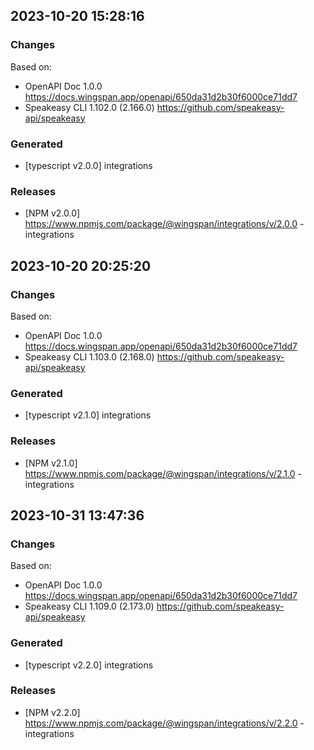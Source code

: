 

## 2023-10-20 15:28:16
### Changes
Based on:
- OpenAPI Doc 1.0.0 https://docs.wingspan.app/openapi/650da31d2b30f6000ce71dd7
- Speakeasy CLI 1.102.0 (2.166.0) https://github.com/speakeasy-api/speakeasy
### Generated
- [typescript v2.0.0] integrations
### Releases
- [NPM v2.0.0] https://www.npmjs.com/package/@wingspan/integrations/v/2.0.0 - integrations

## 2023-10-20 20:25:20
### Changes
Based on:
- OpenAPI Doc 1.0.0 https://docs.wingspan.app/openapi/650da31d2b30f6000ce71dd7
- Speakeasy CLI 1.103.0 (2.168.0) https://github.com/speakeasy-api/speakeasy
### Generated
- [typescript v2.1.0] integrations
### Releases
- [NPM v2.1.0] https://www.npmjs.com/package/@wingspan/integrations/v/2.1.0 - integrations

## 2023-10-31 13:47:36
### Changes
Based on:
- OpenAPI Doc 1.0.0 https://docs.wingspan.app/openapi/650da31d2b30f6000ce71dd7
- Speakeasy CLI 1.109.0 (2.173.0) https://github.com/speakeasy-api/speakeasy
### Generated
- [typescript v2.2.0] integrations
### Releases
- [NPM v2.2.0] https://www.npmjs.com/package/@wingspan/integrations/v/2.2.0 - integrations